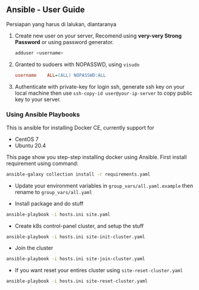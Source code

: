 ## Ansible - User Guide

Persiapan yang harus di lalukan, diantaranya

1. Create new user on your server, Recomend using **very-very Strong Password** or using password generator.  

    ```bash
    adduser <username>
    ```

2. Granted to sudoers with NOPASSWD, using `visudo`
    ```ini
    username    ALL=(ALL) NOPASSWD:ALL
    ```

3. Authenticate with private-key for login ssh, generate ssh key on your local machine then use `ssh-copy-id user@your-ip-server` to copy public key to your server.

### Using Ansible Playbooks

This is ansible for installing Docker CE, currently support for 

- CentOS 7
- Ubuntu 20.4

This page show you step-step installing docker using Ansible. First install requirement using command:

```bash
ansible-galaxy collection install -r requirements.yaml
```

- Update your environment variables in `group_vars/all.yaml.example` then rename to `group_vars/all.yaml`

- Install package and do stuff

```bash
ansible-playbook -i hosts.ini site.yaml
```

- Create k8s control-panel cluster, and setup the stuff

```bash
ansible-playbook -i hosts.ini site-init-cluster.yaml
```

- Join the cluster

```bash
ansible-playbook -i hosts.ini site-join-cluster.yaml
```

- If you want reset your entires cluster using `site-reset-cluster.yaml`

```bash
ansible-playbook -i hosts.ini site-reset-cluster.yaml
```